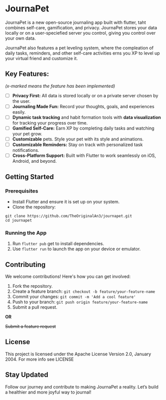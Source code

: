 # JournaPet

JournaPet is a new open-source journaling app built with flutter, taht combines self-care, gamification, and privacy. JournaPet stores your data locally or on a user-speciefied server you control, giving you control over your own data.

JournaPet also features a pet leveling system, where the compleation of daily tasks, reminders, and other self-care activities erns you XP to level up your virtual friend and customize it.

## Key Features:
_(x-marked means the feature has been implemented)_
- [ ] **Privacy First:** All data is stored locally or on a private server chosen by the user.
- [ ] **Journaling Made Fun:** Record your thoughts, goals, and experiences easily.
- [ ] **Dynamic task tracking** and habit formation tools with **data visualization** for tracking your progress over time.
- [ ] **Gamified Self-Care:** Earn XP by completing daily tasks and watching your pet grow.
- [ ] **Customizable** pets. Style your pet with its style and animations.
- [ ] **Customizable Reminders:** Stay on track with personalized task notifications.
- [ ] **Cross-Platform Support:** Built with Flutter to work seamlessly on iOS, Android, and beyond.

## Getting Started

### Prerequisites
- Install Flutter and ensure it is set up on your system.
- Clone the repository:
```
git clone https://github.com/TheOriginalAn3/journapet.git
cd journapet
```

### Running the App
1. Run `flutter pub` get to install dependencies.
2. Use `flutter run` to launch the app on your device or emulator.

## Contributing
We welcome contributions! Here's how you can get involved:
1. Fork the repository.
2. Create a feature branch: `git checkout -b feature/your-feature-name`
3. Commit your changes: `git commit -m 'Add a cool feature'`
4. Push to your branch: `git push origin feature/your-feature-name`
5. Submit a pull request.

**OR**

~~Submit a feature request~~

## License
This project is licensed under the  Apache License Version 2.0, January 2004. For more info see LICENSE

## Stay Updated
Follow our journey and contribute to making JournaPet a reality. Let’s build a healthier and more joyful way to journal!

